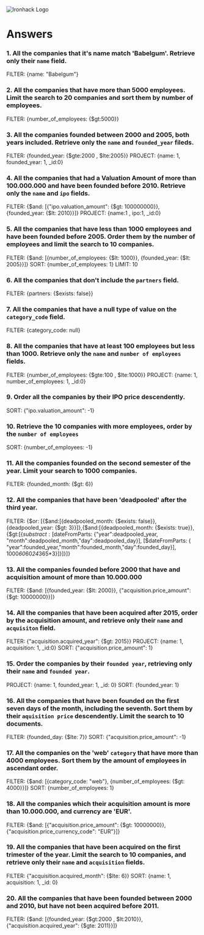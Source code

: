 ![Ironhack Logo](https://i.imgur.com/1QgrNNw.png)

# Answers

### 1. All the companies that it's name match 'Babelgum'. Retrieve only their `name` field.

FILTER: {name: "Babelgum"}

### 2. All the companies that have more than 5000 employees. Limit the search to 20 companies and sort them by **number of employees**.

FILTER: {number_of_employees: {$gt:5000}}

### 3. All the companies founded between 2000 and 2005, both years included. Retrieve only the `name` and `founded_year` fileds.

FILTER: {founded_year: {$gte:2000 , $lte:2005}}
PROJECT: {name: 1, founded_year: 1, _id:0}

### 4. All the companies that had a Valuation Amount of more than 100.000.000 and have been founded before 2010. Retrieve only the `name` and `ipo` fields.

FILTER: {$and: [{"ipo.valuation_amount": {$gt: 100000000}}, {founded_year: {$lt: 2010}}]}
PROJECT: {name:1 , ipo:1, _id:0}

### 5. All the companies that have less than 1000 employees and have been founded before 2005. Order them by the number of employees and limit the search to 10 companies.

FILTER: {$and: [{number_of_employees: {$lt: 1000}}, {founded_year: {$lt: 2005}}]}
SORT: {number_of_employees: 1}
LIMIT: 10

### 6. All the companies that don't include the `partners` field.

FILTER: {partners: {$exists: false}}

### 7. All the companies that have a null type of value on the `category_code` field.

FILTER: {category_code: null}

### 8. All the companies that have at least 100 employees but less than 1000. Retrieve only the `name` and `number of employees` fields.

FILTER: {number_of_employees: {$gte:100 , $lte:1000}}
PROJECT: {name: 1, number_of_employees: 1, _id:0}

### 9. Order all the companies by their IPO price descendently.

SORT: {"ipo.valuation_amount": -1}

### 10. Retrieve the 10 companies with more employees, order by the `number of employees`

SORT: {number_of_employees: -1}

### 11. All the companies founded on the second semester of the year. Limit your search to 1000 companies.

FILTER: {founded_month: {$gt: 6}}

### 12. All the companies that have been 'deadpooled' after the third year.

FILTER: {$or: [{$and:[{deadpooled_month: {$exists: false}}, {deadpooled_year: {$gt: 3}}]},{$and:[{deadpooled_month: {$exists: true}},{$gt:[{$substract:[$dateFromParts: {"year":deadpooled_year, "month":deadpooled_month,"day":deadpooled_day}], [$dateFromParts: { "year":founded_year,"month":founded_month,"day":founded_day}],
1000*60*60*24*365*3}]}]}]}

### 13. All the companies founded before 2000 that have and acquisition amount of more than 10.000.000

FILTER: {$and: [{founded_year: {$lt: 2000}}, {"acquisition.price_amount": {$gt: 10000000}}]}

### 14. All the companies that have been acquired after 2015, order by the acquisition amount, and retrieve only their `name` and `acquisiton` field.

FILTER: {"acquisition.acquired_year": {$gt: 2015}}
PROJECT: {name: 1, acquisition: 1, _id:0}
SORT: {"acquisition.price_amount": 1}

### 15. Order the companies by their `founded year`, retrieving only their `name` and `founded year`.

PROJECT: {name: 1, founded_year: 1, _id: 0}
SORT: {founded_year: 1}

### 16. All the companies that have been founded on the first seven days of the month, including the seventh. Sort them by their `aquisition price` descendently. Limit the search to 10 documents.

FILTER: {founded_day: {$lte: 7}}
SORT: {"acquisition.price_amount": -1}

### 17. All the companies on the 'web' `category` that have more than 4000 employees. Sort them by the amount of employees in ascendant order.

FILTER: {$and: [{category_code: "web"}, {number_of_employees: {$gt: 4000}}]}
SORT: {number_of_employees: 1}

### 18. All the companies which their acquisition amount is more than 10.000.000, and currency are 'EUR'.

FILTER: {$and: [{"acquisition.price_amount": {$gt: 10000000}}, {"acquisition.price_currency_code": "EUR"}]}

### 19. All the companies that have been acquired on the first trimester of the year. Limit the search to 10 companies, and retrieve only their `name` and `acquisition` fields.

FILTER: {"acquisition.acquired_month": {$lte: 6}}
SORT: {name: 1, acquisition: 1, _id: 0}

### 20. All the companies that have been founded between 2000 and 2010, but have not been acquired before 2011.

FILTER: {$and: [{founded_year: {$gt:2000 , $lt:2010}}, {"acquisition.acquired_year": {$gte: 2011}}]}
